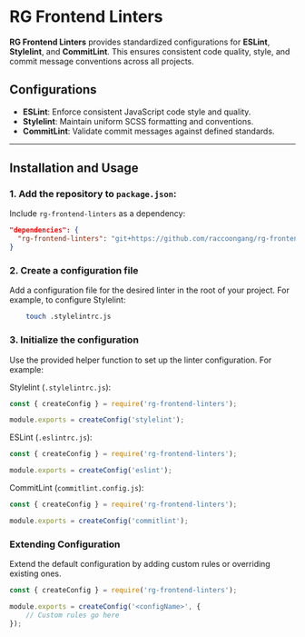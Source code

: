 # RG Frontend Linters

**RG Frontend Linters** provides standardized configurations for **ESLint**, **Stylelint**, and **CommitLint**.
This ensures consistent code quality, style, and commit message conventions across all projects.

## Configurations

- **ESLint**: Enforce consistent JavaScript code style and quality.
- **Stylelint**: Maintain uniform SCSS formatting and conventions.
- **CommitLint**: Validate commit messages against defined standards.

---

## Installation and Usage

### 1. Add the repository to `package.json`:

Include `rg-frontend-linters` as a dependency:

```json
"dependencies": {
  "rg-frontend-linters": "git+https://github.com/raccoongang/rg-frontend-linters.git#<version>"
}
```

### 2. Create a configuration file

Add a configuration file for the desired linter in the root of your project. For example, to configure Stylelint:

```bash
    touch .stylelintrc.js
```

### 3. Initialize the configuration

Use the provided helper function to set up the linter configuration. For example:

Stylelint (`.stylelintrc.js`):

```javascript
const { createConfig } = require('rg-frontend-linters');

module.exports = createConfig('stylelint');
```

ESLint (`.eslintrc.js`):

```javascript
const { createConfig } = require('rg-frontend-linters');

module.exports = createConfig('eslint');
```

CommitLint (`commitlint.config.js`):

```javascript
const { createConfig } = require('rg-frontend-linters');

module.exports = createConfig('commitlint');
```

### Extending Configuration

Extend the default configuration by adding custom rules or overriding existing ones.

```javascript
const { createConfig } = require('rg-frontend-linters');

module.exports = createConfig('<configName>', {
    // Custom rules go here
});
```

